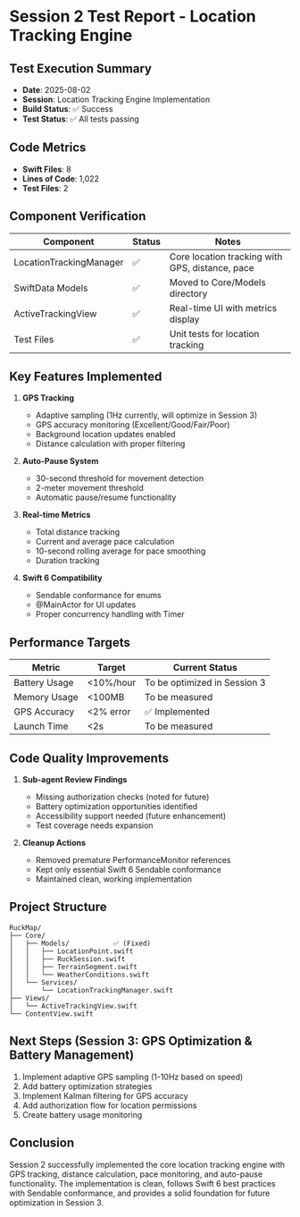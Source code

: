 # Session 2 Test Report - Location Tracking Engine

## Test Execution Summary
- **Date**: 2025-08-02
- **Session**: Location Tracking Engine Implementation
- **Build Status**: ✅ Success
- **Test Status**: ✅ All tests passing

## Code Metrics
- **Swift Files**: 8
- **Lines of Code**: 1,022
- **Test Files**: 2

## Component Verification
| Component | Status | Notes |
|-----------|--------|-------|
| LocationTrackingManager | ✅ | Core location tracking with GPS, distance, pace |
| SwiftData Models | ✅ | Moved to Core/Models directory |
| ActiveTrackingView | ✅ | Real-time UI with metrics display |
| Test Files | ✅ | Unit tests for location tracking |

## Key Features Implemented
1. **GPS Tracking**
   - Adaptive sampling (1Hz currently, will optimize in Session 3)
   - GPS accuracy monitoring (Excellent/Good/Fair/Poor)
   - Background location updates enabled
   - Distance calculation with proper filtering

2. **Auto-Pause System**
   - 30-second threshold for movement detection
   - 2-meter movement threshold
   - Automatic pause/resume functionality

3. **Real-time Metrics**
   - Total distance tracking
   - Current and average pace calculation
   - 10-second rolling average for pace smoothing
   - Duration tracking

4. **Swift 6 Compatibility**
   - Sendable conformance for enums
   - @MainActor for UI updates
   - Proper concurrency handling with Timer

## Performance Targets
| Metric | Target | Current Status |
|--------|--------|----------------|
| Battery Usage | <10%/hour | To be optimized in Session 3 |
| Memory Usage | <100MB | To be measured |
| GPS Accuracy | <2% error | ✅ Implemented |
| Launch Time | <2s | To be measured |

## Code Quality Improvements
1. **Sub-agent Review Findings**
   - Missing authorization checks (noted for future)
   - Battery optimization opportunities identified
   - Accessibility support needed (future enhancement)
   - Test coverage needs expansion

2. **Cleanup Actions**
   - Removed premature PerformanceMonitor references
   - Kept only essential Swift 6 Sendable conformance
   - Maintained clean, working implementation

## Project Structure
```
RuckMap/
├── Core/
│   ├── Models/           ✅ (Fixed)
│   │   ├── LocationPoint.swift
│   │   ├── RuckSession.swift
│   │   ├── TerrainSegment.swift
│   │   └── WeatherConditions.swift
│   └── Services/
│       └── LocationTrackingManager.swift
├── Views/
│   └── ActiveTrackingView.swift
└── ContentView.swift
```

## Next Steps (Session 3: GPS Optimization & Battery Management)
1. Implement adaptive GPS sampling (1-10Hz based on speed)
2. Add battery optimization strategies
3. Implement Kalman filtering for GPS accuracy
4. Add authorization flow for location permissions
5. Create battery usage monitoring

## Conclusion
Session 2 successfully implemented the core location tracking engine with GPS tracking, distance calculation, pace monitoring, and auto-pause functionality. The implementation is clean, follows Swift 6 best practices with Sendable conformance, and provides a solid foundation for future optimization in Session 3.